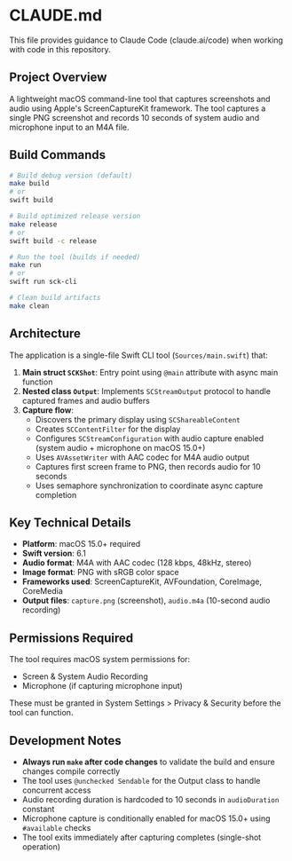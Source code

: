 # CLAUDE.md

This file provides guidance to Claude Code (claude.ai/code) when working with code in this repository.

## Project Overview

A lightweight macOS command-line tool that captures screenshots and audio using Apple's ScreenCaptureKit framework. The tool captures a single PNG screenshot and records 10 seconds of system audio and microphone input to an M4A file.

## Build Commands

```bash
# Build debug version (default)
make build
# or
swift build

# Build optimized release version
make release
# or
swift build -c release

# Run the tool (builds if needed)
make run
# or
swift run sck-cli

# Clean build artifacts
make clean
```

## Architecture

The application is a single-file Swift CLI tool (`Sources/main.swift`) that:

1. **Main struct `SCKShot`**: Entry point using `@main` attribute with async main function
2. **Nested class `Output`**: Implements `SCStreamOutput` protocol to handle captured frames and audio buffers
3. **Capture flow**:
   - Discovers the primary display using `SCShareableContent`
   - Creates `SCContentFilter` for the display
   - Configures `SCStreamConfiguration` with audio capture enabled (system audio + microphone on macOS 15.0+)
   - Uses `AVAssetWriter` with AAC codec for M4A audio output
   - Captures first screen frame to PNG, then records audio for 10 seconds
   - Uses semaphore synchronization to coordinate async capture completion

## Key Technical Details

- **Platform**: macOS 15.0+ required
- **Swift version**: 6.1
- **Audio format**: M4A with AAC codec (128 kbps, 48kHz, stereo)
- **Image format**: PNG with sRGB color space
- **Frameworks used**: ScreenCaptureKit, AVFoundation, CoreImage, CoreMedia
- **Output files**: `capture.png` (screenshot), `audio.m4a` (10-second audio recording)

## Permissions Required

The tool requires macOS system permissions for:
- Screen & System Audio Recording
- Microphone (if capturing microphone input)

These must be granted in System Settings > Privacy & Security before the tool can function.

## Development Notes

- **Always run `make` after code changes** to validate the build and ensure changes compile correctly
- The tool uses `@unchecked Sendable` for the Output class to handle concurrent access
- Audio recording duration is hardcoded to 10 seconds in `audioDuration` constant
- Microphone capture is conditionally enabled for macOS 15.0+ using `#available` checks
- The tool exits immediately after capturing completes (single-shot operation)